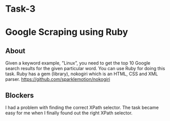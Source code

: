 # Task-3

# Google Scraping using Ruby

## About

Given a keyword example, ”Linux”, you need to get the top 10 Google search results for the given particular word. You can use Ruby for doing this task. Ruby has a gem (library), nokogiri which is an HTML, CSS and XML parser. https://github.com/sparklemotion/nokogiri

## Blockers

I had a problem with finding the correct XPath selector. The task became easy for me when I finally found out the right XPath selector.
